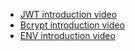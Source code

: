 - [JWT introduction video](https://www.youtube.com/watch?v=P2CPd9ynFLg)
- [Bcrypt introduction video](https://www.youtube.com/watch?v=O6cmuiTBZVs)
- [ENV introduction video](https://www.youtube.com/watch?v=hZUNMYU4Kzo)
```